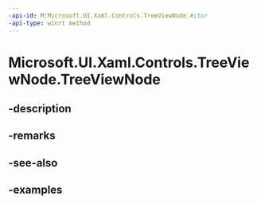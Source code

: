 ```yaml
---
-api-id: M:Microsoft.UI.Xaml.Controls.TreeViewNode.#ctor
-api-type: winrt method
---
```


<!-- Method syntax.
public TreeViewNode.TreeViewNode()
-->

# Microsoft.UI.Xaml.Controls.TreeViewNode.TreeViewNode

## -description

## -remarks

## -see-also

## -examples

